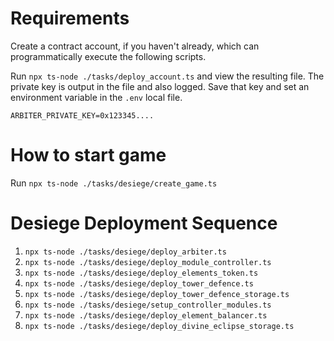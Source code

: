 # Requirements

Create a contract account, if you haven't already, which can programmatically execute the following scripts.

Run `npx ts-node ./tasks/deploy_account.ts` and view the resulting file. The private key is output in the file and also logged. Save that key and set an environment variable in the `.env` local file.

`ARBITER_PRIVATE_KEY=0x123345....`

# How to start game

Run `npx ts-node ./tasks/desiege/create_game.ts`

# Desiege Deployment Sequence

1. `npx ts-node ./tasks/desiege/deploy_arbiter.ts`
2. `npx ts-node ./tasks/desiege/deploy_module_controller.ts`
3. `npx ts-node ./tasks/desiege/deploy_elements_token.ts`
4. `npx ts-node ./tasks/desiege/deploy_tower_defence.ts`
5. `npx ts-node ./tasks/desiege/deploy_tower_defence_storage.ts`
6. `npx ts-node ./tasks/desiege/setup_controller_modules.ts`
7. `npx ts-node ./tasks/desiege/deploy_element_balancer.ts`
8. `npx ts-node ./tasks/desiege/deploy_divine_eclipse_storage.ts`

